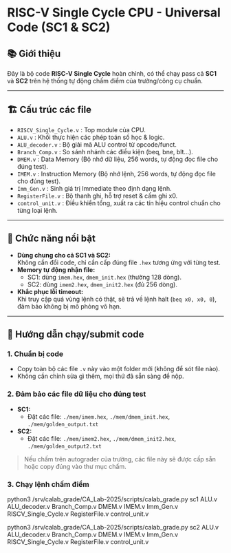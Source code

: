 # RISC-V Single Cycle CPU - Universal Code (SC1 & SC2)

## 📚 **Giới thiệu**

Đây là bộ code **RISC-V Single Cycle** hoàn chỉnh, có thể chạy pass cả **SC1** và **SC2** trên hệ thống tự động chấm điểm của trường/công cụ chuẩn.


---

## 🏗️ **Cấu trúc các file**

- `RISCV_Single_Cycle.v`         : Top module của CPU.
- `ALU.v`                        : Khối thực hiện các phép toán số học & logic.
- `ALU_decoder.v`                : Bộ giải mã ALU control từ opcode/funct.
- `Branch_Comp.v`                : So sánh nhánh các điều kiện (beq, bne, blt...).
- `DMEM.v`                       : Data Memory (Bộ nhớ dữ liệu, 256 words, tự động đọc file cho đúng test).
- `IMEM.v`                       : Instruction Memory (Bộ nhớ lệnh, 256 words, tự động đọc file cho đúng test).
- `Imm_Gen.v`                    : Sinh giá trị Immediate theo định dạng lệnh.
- `RegisterFile.v`               : Bộ thanh ghi, hỗ trợ reset & cấm ghi x0.
- `control_unit.v`               : Điều khiển tổng, xuất ra các tín hiệu control chuẩn cho từng loại lệnh.

---

## 🔎 **Chức năng nổi bật**

- **Dùng chung cho cả SC1 và SC2:**  
  Không cần đổi code, chỉ cần cấp đúng file `.hex` tương ứng với từng test.
- **Memory tự động nhận file:**  
  - SC1: dùng `imem.hex`, `dmem_init.hex` (thường 128 dòng).
  - SC2: dùng `imem2.hex`, `dmem_init2.hex` (đủ 256 dòng).
- **Khắc phục lỗi timeout:**  
  Khi truy cập quá vùng lệnh có thật, sẽ trả về lệnh halt (`beq x0, x0, 0`), đảm bảo không bị mô phỏng vô hạn.

---

## 🚀 **Hướng dẫn chạy/submit code**

### **1. Chuẩn bị code**
- Copy toàn bộ các file `.v` này vào một folder mới (không để sót file nào).
- Không cần chỉnh sửa gì thêm, mọi thứ đã sẵn sàng để nộp.

### **2. Đảm bảo các file dữ liệu cho đúng test**
- **SC1:**  
  - Đặt các file: `./mem/imem.hex`, `./mem/dmem_init.hex`, `./mem/golden_output.txt`
- **SC2:**  
  - Đặt các file: `./mem/imem2.hex`, `./mem/dmem_init2.hex`, `./mem/golden_output2.txt`

> Nếu chấm trên autograder của trường, các file này sẽ được cấp sẵn hoặc copy đúng vào thư mục chấm.

### **3. Chạy lệnh chấm điểm**
python3 /srv/calab_grade/CA_Lab-2025/scripts/calab_grade.py sc1 ALU.v  ALU_decoder.v  Branch_Comp.v  DMEM.v  IMEM.v  Imm_Gen.v  RISCV_Single_Cycle.v  RegisterFile.v  control_unit.v

python3 /srv/calab_grade/CA_Lab-2025/scripts/calab_grade.py sc2 ALU.v  ALU_decoder.v  Branch_Comp.v  DMEM.v  IMEM.v  Imm_Gen.v  RISCV_Single_Cycle.v  RegisterFile.v  control_unit.v


